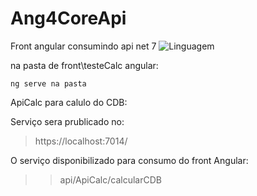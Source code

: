 # Ang4CoreApi
 Front angular consumindo api net 7  ![Linguagem](https://img.shields.io/badge/Linguagem-C%23-blue)



na pasta de front\testeCalc angular:  

`ng serve na pasta`

ApiCalc para calulo do CDB: 

Serviço sera prublicado no: 

> https://localhost:7014/

O serviço disponibilizado para consumo do front Angular:

>> api/ApiCalc/calcularCDB
